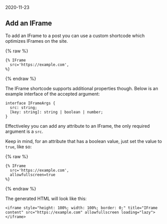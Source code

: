 2020-11-23

Add an IFrame
-------------

To add an IFrame to a post you can use a custom shortcode which optimizes IFrames on the site.

{% raw %}

    {% IFrame
      src='https://example.com',
    %}

{% endraw %}

The IFrame shortcode supports additional properties though. Below is an example interface of the accepted argument:

    interface IFrameArgs {
      src: string;
      [key: string]: string | boolean | number;
    }

Effectiveley you can add any attribute to an IFrame, the only required argument is a `src`.

Keep in mind, for an attribute that has a boolean value, just set the value to `true`, like so:

{% raw %}

    {% IFrame
      src='https://example.com',
      allowfullscreen=true
    %}

{% endraw %}

The generated HTML will look like this:

    <iframe style="height: 100%; width: 100%; border: 0;" title="IFrame content" src="https://example.com" allowfullscreen loading="lazy"></iframe>
